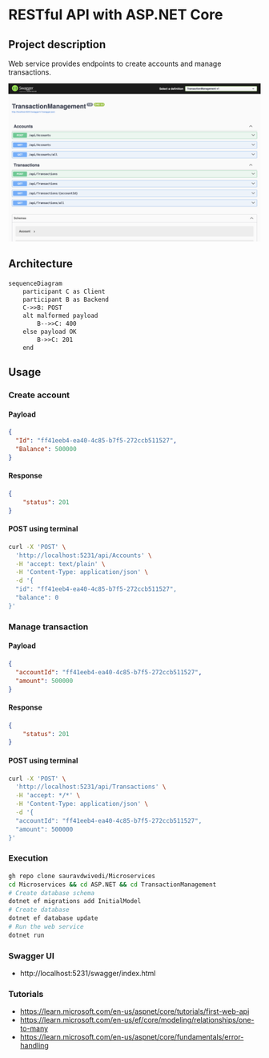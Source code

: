 # RESTful API with ASP.NET Core

## Project description

Web service provides endpoints to create accounts and manage transactions.

<img src=pic.PNG alt="Swagger UI">

## Architecture

```mermaid
sequenceDiagram
    participant C as Client
    participant B as Backend
    C->>B: POST
    alt malformed payload
        B-->>C: 400
    else payload OK
        B->>C: 201
    end
```

## Usage

### Create account
#### Payload
```json
{
  "Id": "ff41eeb4-ea40-4c85-b7f5-272ccb511527",
  "Balance": 500000
}
```

#### Response
```json
{
    "status": 201
}
```

#### POST using terminal

```bash
curl -X 'POST' \
  'http://localhost:5231/api/Accounts' \
  -H 'accept: text/plain' \
  -H 'Content-Type: application/json' \
  -d '{
  "id": "ff41eeb4-ea40-4c85-b7f5-272ccb511527",
  "balance": 0
}'
```

### Manage transaction
#### Payload
```json
{
  "accountId": "ff41eeb4-ea40-4c85-b7f5-272ccb511527",
  "amount": 500000
}
```

#### Response
```json
{
    "status": 201
}
```

#### POST using terminal

```bash
curl -X 'POST' \
  'http://localhost:5231/api/Transactions' \
  -H 'accept: */*' \
  -H 'Content-Type: application/json' \
  -d '{
  "accountId": "ff41eeb4-ea40-4c85-b7f5-272ccb511527",
  "amount": 500000
}'
```

### Execution

```bash
gh repo clone sauravdwivedi/Microservices
cd Microservices && cd ASP.NET && cd TransactionManagement
# Create database schema
dotnet ef migrations add InitialModel
# Create database 
dotnet ef database update
# Run the web service
dotnet run
```

### Swagger UI

- http://localhost:5231/swagger/index.html

### Tutorials 

- https://learn.microsoft.com/en-us/aspnet/core/tutorials/first-web-api
- https://learn.microsoft.com/en-us/ef/core/modeling/relationships/one-to-many
- https://learn.microsoft.com/en-us/aspnet/core/fundamentals/error-handling
  